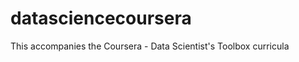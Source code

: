 datasciencecoursera
===================

This accompanies the Coursera - Data Scientist's Toolbox curricula
